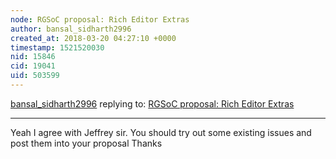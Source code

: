 ```yaml
---
node: RGSoC proposal: Rich Editor Extras
author: bansal_sidharth2996
created_at: 2018-03-20 04:27:10 +0000
timestamp: 1521520030
nid: 15846
cid: 19041
uid: 503599
---
```




[bansal_sidharth2996](../profile/bansal_sidharth2996) replying to: [RGSoC proposal: Rich Editor Extras](../notes/soniya2903/03-01-2018/rgsoc-proposal-rich-editor-extras)

----
Yeah I agree with Jeffrey sir. You should try out some existing issues and post them into your proposal
Thanks